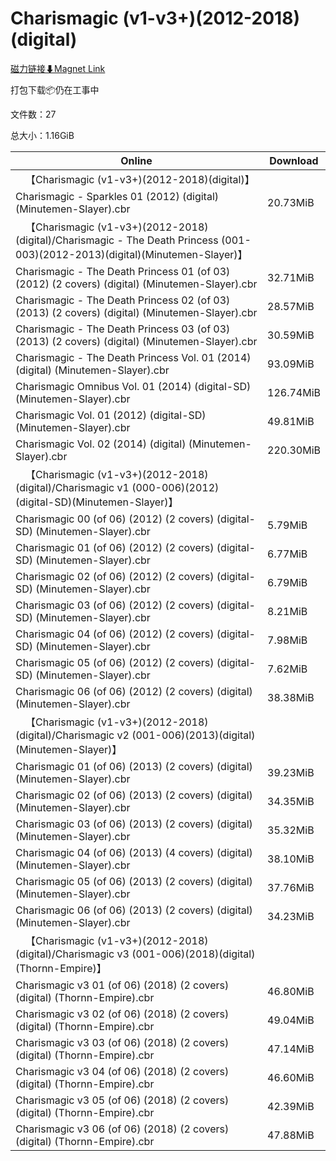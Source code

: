 # Charismagic (v1-v3+)(2012-2018)(digital)

[磁力链接⬇Magnet Link](magnet:?xt=urn:btih:e45ff72fb1fc3e4f61afca8e0a0edf536f4cfaf5&dn=Charismagic%20%28v1-v3%2B%29%282012-2018%29%28digital%29)

打包下载📦仍在工事中

文件数：27

总大小：1.16GiB

Online | Download
--- | ---
&emsp;【Charismagic (v1-v3+)(2012-2018)(digital)】 | 
Charismagic - Sparkles 01 (2012) (digital) (Minutemen-Slayer).cbr | 20.73MiB
&emsp;【Charismagic (v1-v3+)(2012-2018)(digital)/Charismagic - The Death Princess (001-003)(2012-2013)(digital)(Minutemen-Slayer)】 | 
Charismagic - The Death Princess 01 (of 03) (2012) (2 covers) (digital) (Minutemen-Slayer).cbr | 32.71MiB
Charismagic - The Death Princess 02 (of 03) (2013) (2 covers) (digital) (Minutemen-Slayer).cbr | 28.57MiB
Charismagic - The Death Princess 03 (of 03) (2013) (2 covers) (digital) (Minutemen-Slayer).cbr | 30.59MiB
Charismagic - The Death Princess Vol. 01 (2014) (digital) (Minutemen-Slayer).cbr | 93.09MiB
Charismagic Omnibus Vol. 01 (2014) (digital-SD) (Minutemen-Slayer).cbr | 126.74MiB
Charismagic Vol. 01 (2012) (digital-SD) (Minutemen-Slayer).cbr | 49.81MiB
Charismagic Vol. 02 (2014) (digital) (Minutemen-Slayer).cbr | 220.30MiB
&emsp;【Charismagic (v1-v3+)(2012-2018)(digital)/Charismagic v1 (000-006)(2012)(digital-SD)(Minutemen-Slayer)】 | 
Charismagic 00 (of 06) (2012) (2 covers) (digital-SD) (Minutemen-Slayer).cbr | 5.79MiB
Charismagic 01 (of 06) (2012) (2 covers) (digital-SD) (Minutemen-Slayer).cbr | 6.77MiB
Charismagic 02 (of 06) (2012) (2 covers) (digital-SD) (Minutemen-Slayer).cbr | 6.79MiB
Charismagic 03 (of 06) (2012) (2 covers) (digital-SD) (Minutemen-Slayer).cbr | 8.21MiB
Charismagic 04 (of 06) (2012) (2 covers) (digital-SD) (Minutemen-Slayer).cbr | 7.98MiB
Charismagic 05 (of 06) (2012) (2 covers) (digital-SD) (Minutemen-Slayer).cbr | 7.62MiB
Charismagic 06 (of 06) (2012) (2 covers) (digital) (Minutemen-Slayer).cbr | 38.38MiB
&emsp;【Charismagic (v1-v3+)(2012-2018)(digital)/Charismagic v2 (001-006)(2013)(digital)(Minutemen-Slayer)】 | 
Charismagic 01 (of 06) (2013) (2 covers) (digital) (Minutemen-Slayer).cbr | 39.23MiB
Charismagic 02 (of 06) (2013) (2 covers) (digital) (Minutemen-Slayer).cbr | 34.35MiB
Charismagic 03 (of 06) (2013) (2 covers) (digital) (Minutemen-Slayer).cbr | 35.32MiB
Charismagic 04 (of 06) (2013) (4 covers) (digital) (Minutemen-Slayer).cbr | 38.10MiB
Charismagic 05 (of 06) (2013) (2 covers) (digital) (Minutemen-Slayer).cbr | 37.76MiB
Charismagic 06 (of 06) (2013) (2 covers) (digital) (Minutemen-Slayer).cbr | 34.23MiB
&emsp;【Charismagic (v1-v3+)(2012-2018)(digital)/Charismagic v3 (001-006)(2018)(digital)(Thornn-Empire)】 | 
Charismagic v3 01 (of 06) (2018) (2 covers) (digital) (Thornn-Empire).cbr | 46.80MiB
Charismagic v3 02 (of 06) (2018) (2 covers) (digital) (Thornn-Empire).cbr | 49.04MiB
Charismagic v3 03 (of 06) (2018) (2 covers) (digital) (Thornn-Empire).cbr | 47.14MiB
Charismagic v3 04 (of 06) (2018) (2 covers) (digital) (Thornn-Empire).cbr | 46.60MiB
Charismagic v3 05 (of 06) (2018) (2 covers) (digital) (Thornn-Empire).cbr | 42.39MiB
Charismagic v3 06 (of 06) (2018) (2 covers) (digital) (Thornn-Empire).cbr | 47.88MiB